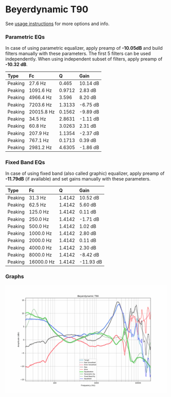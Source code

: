 # Beyerdynamic T90
See [usage instructions](https://github.com/jaakkopasanen/AutoEq#usage) for more options and info.

### Parametric EQs
In case of using parametric equalizer, apply preamp of **-10.05dB** and build filters manually
with these parameters. The first 5 filters can be used independently.
When using independent subset of filters, apply preamp of **-10.32 dB**.

| Type    | Fc         |      Q | Gain     |
|:--------|:-----------|:-------|:---------|
| Peaking | 27.6 Hz    | 0.465  | 10.14 dB |
| Peaking | 1091.6 Hz  | 0.9712 | 2.83 dB  |
| Peaking | 4966.4 Hz  | 3.596  | 8.20 dB  |
| Peaking | 7203.6 Hz  | 1.3133 | -6.75 dB |
| Peaking | 20015.8 Hz | 0.1562 | -9.89 dB |
| Peaking | 34.5 Hz    | 2.8631 | -1.11 dB |
| Peaking | 60.8 Hz    | 3.0263 | 2.31 dB  |
| Peaking | 207.9 Hz   | 1.1354 | -2.37 dB |
| Peaking | 767.1 Hz   | 0.1713 | 0.39 dB  |
| Peaking | 2981.2 Hz  | 4.6305 | -1.86 dB |

### Fixed Band EQs
In case of using fixed band (also called graphic) equalizer, apply preamp of **-11.79dB**
(if available) and set gains manually with these parameters.

| Type    | Fc         |      Q | Gain      |
|:--------|:-----------|:-------|:----------|
| Peaking | 31.3 Hz    | 1.4142 | 10.52 dB  |
| Peaking | 62.5 Hz    | 1.4142 | 5.60 dB   |
| Peaking | 125.0 Hz   | 1.4142 | 0.11 dB   |
| Peaking | 250.0 Hz   | 1.4142 | -1.71 dB  |
| Peaking | 500.0 Hz   | 1.4142 | 1.02 dB   |
| Peaking | 1000.0 Hz  | 1.4142 | 2.80 dB   |
| Peaking | 2000.0 Hz  | 1.4142 | 0.11 dB   |
| Peaking | 4000.0 Hz  | 1.4142 | 2.30 dB   |
| Peaking | 8000.0 Hz  | 1.4142 | -8.42 dB  |
| Peaking | 16000.0 Hz | 1.4142 | -11.93 dB |

### Graphs
![](./Beyerdynamic%20T90.png)
